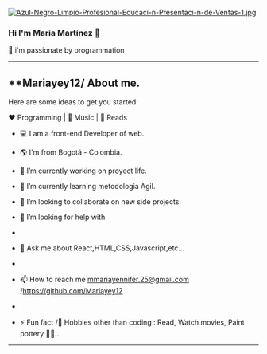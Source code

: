    [![Azul-Negro-Limpio-Profesional-Educaci-n-Presentaci-n-de-Ventas-1.jpg](https://i.postimg.cc/D05gsLPM/Azul-Negro-Limpio-Profesional-Educaci-n-Presentaci-n-de-Ventas-1.jpg)](https://postimg.cc/RJ6Kx387) 



### Hi I'm Maria Martínez 👋
🚀 i'm passionate by programmation 

---------------------------------------------------------------------------------------------------------------------------------------------------------------

**Mariayey12/  About me.
---------------------------------------------------------------------------------------------------------------------------------------------------------------

Here are some ideas to get you started:

❤️ Programming | 🖤 Music | 💙 Reads

- 💻 I am a front-end Developer of web.

- 🌎 I'm from Bogotá - Colombia.

- 🔭 I’m currently working on proyect life.

- 🌱 I’m currently learning metodologia Agil.

- 👯 I’m looking to collaborate on new side projects.

- 🤔 I’m looking for help with  
- 
- 💬 Ask me about React,HTML,CSS,Javascript,etc...
- 
- 📫 How to reach me  mmariayennifer.25@gmail.com /https://github.com/Mariayey12
- 
- ⚡ Fun fact /🎿 Hobbies other than coding : Read, Watch movies, Paint pottery 🤔🤖..
------------------------------------------------------------------------------------------------
                            









